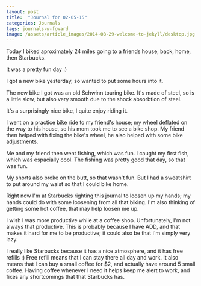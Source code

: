 ```yaml
---
layout: post
title:  "Journal for 02-05-15"
categories: Journals
tags: journals-w-foward
image: /assets/article_images/2014-08-29-welcome-to-jekyll/desktop.jpg
---
```




Today I biked aproximately 24 miles going to a friends house, back, home, then Starbucks.

It was a pretty fun day :)

I got a new bike yesterday, so wanted to put some hours into it.

The new bike I got was an old Schwinn touring bike. It's made of steel, so is a little slow, but also very smooth due to the shock absorbtion of steel.

It's a surprisingly nice bike, I quite enjoy riding it.

I went on a practice bike ride to my friend's house; my wheel deflated on the way to his house, so his mom took me to see a bike  shop. My friend then helped with fixing the bike's wheel, he also helped with some bike adjustments.

Me and my friend then went fishing, which was fun. I caught my first fish, which was espacially cool. The fishing was pretty good that day, so that was fun.

My shorts also broke on the butt, so that wasn't fun. But I had a sweatshirt to put around my waist so that I could bike home.

Right now I'm at Starbucks righting this journal to loosen up my hands; my hands could do with some loosening from all that biking. I'm also thinking of getting some hot coffee, that may help loosen me up.

I wish I was more productive while at a coffee shop. Unfortunately, I'm not always that productive. This is probably because I have ADD, and that makes it hard for me to be productive; it could also be that I'm simply very lazy.

I really like Starbucks because it has a nice atmosphere, and it has free refills :) Free refill means that I can stay there all day and work. It also means that I can buy a small coffee for $2, and actually have around 5 small coffee. Having coffee whenever I need it helps keep me alert to work, and fixes any shortcomings that that Starbucks has.
